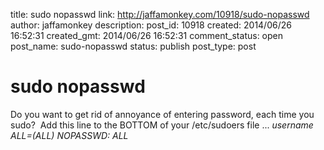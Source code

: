 title: sudo nopasswd
link: http://jaffamonkey.com/10918/sudo-nopasswd
author: jaffamonkey
description: 
post_id: 10918
created: 2014/06/26 16:52:31
created_gmt: 2014/06/26 16:52:31
comment_status: open
post_name: sudo-nopasswd
status: publish
post_type: post

# sudo nopasswd

Do you want to get rid of annoyance of entering password, each time you sudo?  Add this line to the BOTTOM of your /etc/sudoers file ... _username ALL=(ALL) NOPASSWD: ALL_